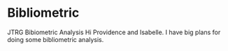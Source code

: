 # Bibliometric
JTRG Bibiometric Analysis
Hi Providence and Isabelle. I have big plans for doing some
bibliometric analysis.
